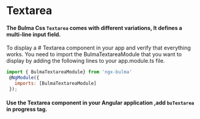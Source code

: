 # Textarea
 ####     The Bulma Css ```Textarea``` comes  with different variations, It defines a multi-line input field.

To display a # Textarea component in your app and verify that everything works.
You need to import the BulmaTextareaModule that you want to display by adding the following lines to your app.module.ts file.

 ```javascript
import { BulmaTextareaModule} from 'ngx-bulma'
  @NgModule({
    imports: [BulmaTextareaModule]
  });
 ```
#### Use the Textarea component in your Angular application ,add ```buTextarea``` in progress tag.
